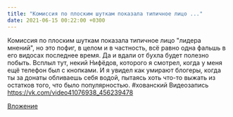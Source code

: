 ```yaml
---
title: "Комиссия по плоским шуткам показала типичное лицо ..."
date: 2021-06-15 00:22:00 +0300
---
```


Комиссия по плоским шуткам показала типичное лицо "лидера мнений", но это пофиг, в целом и в частность, всё равно одна фальшь в его видосах последнее время. Да и вдали от бухла будет полезно побыть.
Всплыл тут, некий Нифёдов, которого я смотрел, когда у меня ещё телефон был с кнопками. И я увидел как умирают блогеры, когда ты за донаты обливаешь себя водой, пытаясь хоть что-то выжать из остатков того, что было популярностью.
#хованский
Видеозапись
https://vk.com/video41076938_456239478

[Вложение](https://vk.com/video41076938_456239478)
